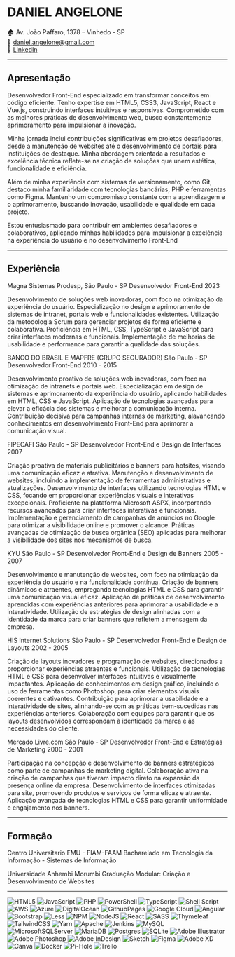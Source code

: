 # DANIEL ANGELONE

🏠 Av. João Paffaro, 1378 – Vinhedo - SP  
📧 daniel.angelone@gmail.com  
💼 [LinkedIn](https://www.linkedin.com/in/danielangelone/)

---

## Apresentação

Desenvolvedor Front-End especializado em transformar conceitos em código eficiente. Tenho expertise em HTML5, CSS3, JavaScript, React e Vue.js, construindo interfaces intuitivas e responsivas. Comprometido com as melhores práticas de desenvolvimento web, busco constantemente aprimoramento para impulsionar a inovação.

Minha jornada inclui contribuições significativas em projetos desafiadores, desde a manutenção de websites até o desenvolvimento de portais para instituições de destaque. Minha abordagem orientada a resultados e excelência técnica reflete-se na criação de soluções que unem estética, funcionalidade e eficiência.

Além de minha experiência com sistemas de versionamento, como Git, destaco minha familiaridade com tecnologias bancárias, PHP e ferramentas como Figma. Mantenho um compromisso constante com a aprendizagem e o aprimoramento, buscando inovação, usabilidade e qualidade em cada projeto.

Estou entusiasmado para contribuir em ambientes desafiadores e colaborativos, aplicando minhas habilidades para impulsionar a excelência na experiência do usuário e no desenvolvimento Front-End

---

## Experiência

Magna Sistemas
Prodesp, São Paulo - SP
Desenvolvedor Front-End
2023

Desenvolvimento de soluções web inovadoras, com foco na otimização da experiência do usuário.
Especialização no design e aprimoramento de sistemas de intranet, portais web e funcionalidades existentes.
Utilização da metodologia Scrum para gerenciar projetos de forma eficiente e colaborativa.
Proficiência em HTML, CSS, TypeScript e JavaScript para criar interfaces modernas e funcionais.
Implementação de melhorias de usabilidade e performance para garantir a qualidade das soluções.

BANCO DO BRASIL E MAPFRE (GRUPO SEGURADOR)
São Paulo - SP
Desenvolvedor Front-End
2010 - 2015

Desenvolvimento proativo de soluções web inovadoras, com foco na otimização de intranets e portais web.
Especialização em design de sistemas e aprimoramento da experiência do usuário, aplicando habilidades em HTML, CSS e JavaScript.
Aplicação de tecnologias avançadas para elevar a eficácia dos sistemas e melhorar a comunicação interna.
Contribuição decisiva para campanhas internas de marketing, alavancando conhecimentos em desenvolvimento Front-End para aprimorar a comunicação visual.

FIPECAFI
São Paulo - SP
Desenvolvedor Front-End e Design de Interfaces
2007

Criação proativa de materiais publicitários e banners para hotsites, visando uma comunicação eficaz e atrativa.
Manutenção e desenvolvimento de websites, incluindo a implementação de ferramentas administrativas e atualizações.
Desenvolvimento de interfaces utilizando tecnologias HTML e CSS, focando em proporcionar experiências visuais e interativas excepcionais.
Proficiente na plataforma Microsoft ASPX, incorporando recursos avançados para criar interfaces interativas e funcionais.
Implementação e gerenciamento de campanhas de anúncios no Google para otimizar a visibilidade online e promover o alcance.
Práticas avançadas de otimização de busca orgânica (SEO) aplicadas para melhorar a visibilidade dos sites nos mecanismos de busca.

KYU
São Paulo - SP
Desenvolvedor Front-End e Design de Banners
2005 - 2007

Desenvolvimento e manutenção de websites, com foco na otimização da experiência do usuário e na funcionalidade contínua.
Criação de banners dinâmicos e atraentes, empregando tecnologias HTML e CSS para garantir uma comunicação visual eficaz.
Aplicação de práticas de desenvolvimento aprendidas com experiências anteriores para aprimorar a usabilidade e a interatividade.
Utilização de estratégias de design alinhadas com a identidade da marca para criar banners que refletem a mensagem da empresa.

HIS Internet Solutions
São Paulo - SP
Desenvolvedor Front-End e Design de Layouts
2002 - 2005

Criação de layouts inovadores e programação de websites, direcionados a proporcionar experiências atraentes e funcionais.
Utilização de tecnologias HTML e CSS para desenvolver interfaces intuitivas e visualmente impactantes.
Aplicação de conhecimentos em design gráfico, incluindo o uso de ferramentas como Photoshop, para criar elementos visuais coerentes e cativantes.
Contribuição para aprimorar a usabilidade e a interatividade de sites, alinhando-se com as práticas bem-sucedidas nas experiências anteriores.
Colaboração com equipes para garantir que os layouts desenvolvidos correspondam à identidade da marca e às necessidades do cliente.

Mercado Livre.com
São Paulo - SP
Desenvolvedor Front-End e Estratégias de Marketing
2000 - 2001

Participação na concepção e desenvolvimento de banners estratégicos como parte de campanhas de marketing digital.
Colaboração ativa na criação de campanhas que tiveram impacto direto na expansão da presença online da empresa.
Desenvolvimento de interfaces otimizadas para site, promovendo produtos e serviços de forma eficaz e atraente.
Aplicação avançada de tecnologias HTML e CSS para garantir uniformidade e engajamento nos banners.

---

## Formação

Centro Universitario FMU - FIAM-FAAM
Bacharelado em Tecnologia da Informação - Sistemas de Informação

Universidade Anhembi Morumbi
Graduação Modular: Criação e Desenvolvimento de Websites

---


![HTML5](https://img.shields.io/badge/html5-%23E34F26.svg?style=for-the-badge&logo=html5&logoColor=white) ![JavaScript](https://img.shields.io/badge/javascript-%23323330.svg?style=for-the-badge&logo=javascript&logoColor=%23F7DF1E) ![PHP](https://img.shields.io/badge/php-%23777BB4.svg?style=for-the-badge&logo=php&logoColor=white) ![PowerShell](https://img.shields.io/badge/PowerShell-%235391FE.svg?style=for-the-badge&logo=powershell&logoColor=white) ![TypeScript](https://img.shields.io/badge/typescript-%23007ACC.svg?style=for-the-badge&logo=typescript&logoColor=white) ![Shell Script](https://img.shields.io/badge/shell_script-%23121011.svg?style=for-the-badge&logo=gnu-bash&logoColor=white) ![AWS](https://img.shields.io/badge/AWS-%23FF9900.svg?style=for-the-badge&logo=amazon-aws&logoColor=white) ![Azure](https://img.shields.io/badge/azure-%230072C6.svg?style=for-the-badge&logo=microsoftazure&logoColor=white) ![DigitalOcean](https://img.shields.io/badge/DigitalOcean-%230167ff.svg?style=for-the-badge&logo=digitalOcean&logoColor=white) ![GithubPages](https://img.shields.io/badge/github%20pages-121013?style=for-the-badge&logo=github&logoColor=white) ![Google Cloud](https://img.shields.io/badge/GoogleCloud-%234285F4.svg?style=for-the-badge&logo=google-cloud&logoColor=white) ![Angular](https://img.shields.io/badge/angular-%23DD0031.svg?style=for-the-badge&logo=angular&logoColor=white) ![Bootstrap](https://img.shields.io/badge/bootstrap-%238511FA.svg?style=for-the-badge&logo=bootstrap&logoColor=white) ![Less](https://img.shields.io/badge/less-2B4C80?style=for-the-badge&logo=less&logoColor=white) ![NPM](https://img.shields.io/badge/NPM-%23CB3837.svg?style=for-the-badge&logo=npm&logoColor=white) ![NodeJS](https://img.shields.io/badge/node.js-6DA55F?style=for-the-badge&logo=node.js&logoColor=white) ![React](https://img.shields.io/badge/react-%2320232a.svg?style=for-the-badge&logo=react&logoColor=%2361DAFB) ![SASS](https://img.shields.io/badge/SASS-hotpink.svg?style=for-the-badge&logo=SASS&logoColor=white) ![Thymeleaf](https://img.shields.io/badge/Thymeleaf-%23005C0F.svg?style=for-the-badge&logo=Thymeleaf&logoColor=white) ![TailwindCSS](https://img.shields.io/badge/tailwindcss-%2338B2AC.svg?style=for-the-badge&logo=tailwind-css&logoColor=white) ![Yarn](https://img.shields.io/badge/yarn-%232C8EBB.svg?style=for-the-badge&logo=yarn&logoColor=white) ![Apache](https://img.shields.io/badge/apache-%23D42029.svg?style=for-the-badge&logo=apache&logoColor=white) ![Jenkins](https://img.shields.io/badge/jenkins-%232C5263.svg?style=for-the-badge&logo=jenkins&logoColor=white) ![MySQL](https://img.shields.io/badge/mysql-%2300000f.svg?style=for-the-badge&logo=mysql&logoColor=white) ![MicrosoftSQLServer](https://img.shields.io/badge/Microsoft%20SQL%20Server-CC2927?style=for-the-badge&logo=microsoft%20sql%20server&logoColor=white) ![MariaDB](https://img.shields.io/badge/MariaDB-003545?style=for-the-badge&logo=mariadb&logoColor=white) ![Postgres](https://img.shields.io/badge/postgres-%23316192.svg?style=for-the-badge&logo=postgresql&logoColor=white) ![SQLite](https://img.shields.io/badge/sqlite-%2307405e.svg?style=for-the-badge&logo=sqlite&logoColor=white) ![Adobe Illustrator](https://img.shields.io/badge/adobe%20illustrator-%23FF9A00.svg?style=for-the-badge&logo=adobe%20illustrator&logoColor=white) ![Adobe Photoshop](https://img.shields.io/badge/adobe%20photoshop-%2331A8FF.svg?style=for-the-badge&logo=adobe%20photoshop&logoColor=white) ![Adobe InDesign](https://img.shields.io/badge/Adobe%20InDesign-49021F?style=for-the-badge&logo=adobeindesign&logoColor=FF3366) ![Sketch](https://img.shields.io/badge/Sketch-FFB387?style=for-the-badge&logo=sketch&logoColor=black) ![Figma](https://img.shields.io/badge/figma-%23F24E1E.svg?style=for-the-badge&logo=figma&logoColor=white) ![Adobe XD](https://img.shields.io/badge/Adobe%20XD-470137?style=for-the-badge&logo=Adobe%20XD&logoColor=#FF61F6) ![Canva](https://img.shields.io/badge/Canva-%2300C4CC.svg?style=for-the-badge&logo=Canva&logoColor=white) ![Docker](https://img.shields.io/badge/docker-%230db7ed.svg?style=for-the-badge&logo=docker&logoColor=white) ![Pi-Hole](https://img.shields.io/badge/pihole-%2396060C.svg?style=for-the-badge&logo=pi-hole&logoColor=white) ![Trello](https://img.shields.io/badge/Trello-%23026AA7.svg?style=for-the-badge&logo=Trello&logoColor=white)
